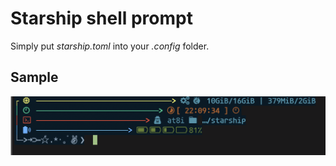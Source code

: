 # Starship shell prompt
Simply put *starship.toml* into your *.config*   folder.

## Sample
![starship.png](./image/starship.png)
